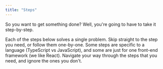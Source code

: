 ```yaml
---
title: "Steps"
---
```


So you want to get something done?
Well, you're going to have to take it step-by-step.

Each of the steps below solves a single problem.
Skip straight to the step you need, or follow them one-by-one.
Some steps are specific to a language (TypeScript vs JavaScript), and some are just for one front-end framework (we like React).
Navigate your way through the steps that you need, and ignore the ones you don't.